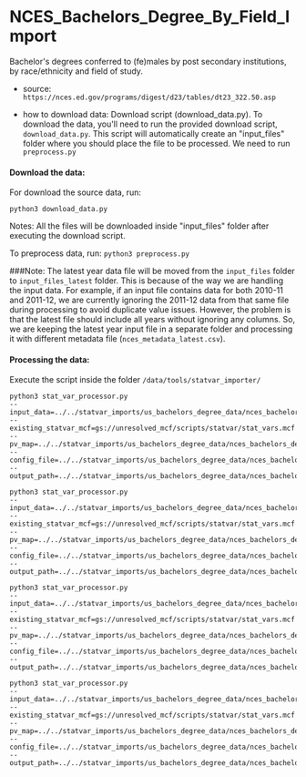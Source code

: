 # NCES_Bachelors_Degree_By_Field_Import

Bachelor's degrees conferred to (fe)males by post secondary institutions, by race/ethnicity and field of study.

- source:  `https://nces.ed.gov/programs/digest/d23/tables/dt23_322.50.asp`

- how to download data: Download script (download_data.py).
    To download the data, you'll need to run the provided download script, `download_data.py`. This script will automatically create an "input_files" folder where you should place the file to be processed.
We need to run `preprocess.py` 

#### Download the data: 

For download the source data, run:

`python3 download_data.py`

Notes: All the files will be downloaded inside "input_files" folder after executing the download script.

To preprocess data, run:
`python3 preprocess.py`

###Note:
The latest year data file will be moved from the `input_files` folder to `input_files_latest` folder. 
This is because of the way we are handling the input data.
For example, if an input file contains data for both 2010-11 and 2011-12, we are currently ignoring the 2011-12 data from that same file during processing to avoid duplicate value issues.
However, the problem is that the latest file should include all years without ignoring any columns.
So, we are keeping the latest year input file in a separate folder and processing it with different metadata file (`nces_metadata_latest.csv`).

#### Processing the data:
Execute the script inside the folder `/data/tools/statvar_importer/`

```
python3 stat_var_processor.py 
--input_data=../../statvar_imports/us_bachelors_degree_data/nces_bachelors_degree_by_field_import/input_files/table_50_*.xlsx 
--existing_statvar_mcf=gs://unresolved_mcf/scripts/statvar/stat_vars.mcf 
--pv_map=../../statvar_imports/us_bachelors_degree_data/nces_bachelors_degree_by_field_import/nces_female_pvmap.csv 
--config_file=../../statvar_imports/us_bachelors_degree_data/nces_bachelors_degree_by_field_import/nces_metadata.csv 
--output_path=../../statvar_imports/us_bachelors_degree_data/nces_bachelors_degree_by_field_import/output_files/nces_female_output
```

```
python3 stat_var_processor.py 
--input_data=../../statvar_imports/us_bachelors_degree_data/nces_bachelors_degree_by_field_import/input_files/table_40_*.xlsx 
--existing_statvar_mcf=gs://unresolved_mcf/scripts/statvar/stat_vars.mcf 
--pv_map=../../statvar_imports/us_bachelors_degree_data/nces_bachelors_degree_by_field_import/nces_male_pvmap.csv 
--config_file=../../statvar_imports/us_bachelors_degree_data/nces_bachelors_degree_by_field_import/nces_metadata.csv 
--output_path=../../statvar_imports/us_bachelors_degree_data/nces_bachelors_degree_by_field_import/output_files/nces_male_output
```

```
python3 stat_var_processor.py 
--input_data=../../statvar_imports/us_bachelors_degree_data/nces_bachelors_degree_by_field_import/input_files_latest/table_50_*.xlsx 
--existing_statvar_mcf=gs://unresolved_mcf/scripts/statvar/stat_vars.mcf 
--pv_map=../../statvar_imports/us_bachelors_degree_data/nces_bachelors_degree_by_field_import/nces_female_pvmap.csv 
--config_file=../../statvar_imports/us_bachelors_degree_data/nces_bachelors_degree_by_field_import/nces_metadata_latest.csv 
--output_path=../../statvar_imports/us_bachelors_degree_data/nces_bachelors_degree_by_field_import/output_files/nces_female_output_latest
```

```
python3 stat_var_processor.py 
--input_data=../../statvar_imports/us_bachelors_degree_data/nces_bachelors_degree_by_field_import/input_files_latest/table_40_*.xlsx 
--existing_statvar_mcf=gs://unresolved_mcf/scripts/statvar/stat_vars.mcf 
--pv_map=../../statvar_imports/us_bachelors_degree_data/nces_bachelors_degree_by_field_import/nces_male_pvmap.csv 
--config_file=../../statvar_imports/us_bachelors_degree_data/nces_bachelors_degree_by_field_import/nces_metadata_latest.csv 
--output_path=../../statvar_imports/us_bachelors_degree_data/nces_bachelors_degree_by_field_import/output_files/nces_male_output_latest
```

